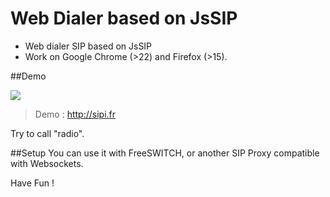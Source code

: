 Web Dialer based on JsSIP
===============

 * Web dialer SIP based on JsSIP 
 * Work on Google Chrome (>22) and Firefox (>15).

##Demo

![](https://raw.githubusercontent.com/ordinerf/SIPWebDialer/master/SIPWD.png)

>Demo : http://sipi.fr

Try to call "radio".

##Setup
You can use it with FreeSWITCH, or another SIP Proxy compatible with Websockets.

Have Fun !
